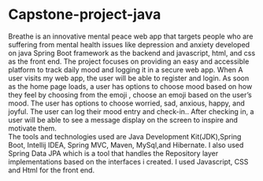 # Capstone-project-java
Breathe is an innovative  mental peace web app that targets people who are suffering from mental health issues like depression and anxiety developed on java Spring Boot framework as the backend and javascript, html, and css as the front end. 
The project focuses on providing an easy and accessible platform to track daily mood and logging it in a secure web app.
When A user visits my web app, the user will be able to register and login. 
As soon as the home page loads, a user has options to choose mood based on how they feel by choosing from the emoji , choose an emoji based on the user’s mood. 
The user has options to choose worried,  sad, anxious, happy, and joyful. The user can log their mood entry and check-in.. After checking in, a user will be able to see a message display on the screen to inspire and motivate them.       
The tools and technologies used are Java Development Kit(JDK),Spring Boot, Intellij IDEA, Spring MVC, Maven, MySql,and Hibernate.  I also used Spring Data JPA which is a tool that handles the Repository layer implementations based on the interfaces i created. I used Javascript, CSS and Html for the front end.

